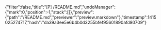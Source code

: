 {"filter":false,"title":"[P] /README.md","undoManager":{"mark":0,"position":-1,"stack":[]},"preview":{"path":"/README.md","previewer":"preview.markdown"},"timestamp":1415025274717,"hash":"da39a3ee5e6b4b0d3255bfef95601890afd80709"}